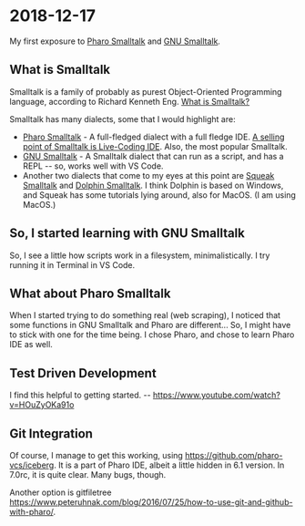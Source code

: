 # 2018-12-17

My first exposure to [Pharo Smalltalk](http://pharo.org) and [GNU Smalltalk](https://www.gnu.org/software/smalltalk/manual/html_node/Tutorial.html).

## What is Smalltalk

Smalltalk is a family of probably as purest Object-Oriented Programming language, according to Richard Kenneth Eng. [What is Smalltalk?](https://www.quora.com/What-is-Smalltalk)

Smalltalk has many dialects, some that I would highlight are:

- [Pharo Smalltalk](http://pharo.org) - A full-fledged dialect with a full fledge IDE. [A selling point of Smalltalk is Live-Coding IDE](https://www.quora.com/Is-it-worth-learning-Smalltalk-without-an-IDE). Also, the most popular Smalltalk.
- [GNU Smalltalk](https://www.gnu.org/software/smalltalk/manual/html_node/Tutorial.html) - A Smalltalk dialect that can run as a script, and has a REPL -- so, works well with VS Code.
- Another two dialects that come to my eyes at this point are [Squeak Smalltalk](https://squeak.org) and [Dolphin Smalltalk](http://www.object-arts.com/dolphin7.html). I think Dolphin is based on Windows, and Squeak has some tutorials lying around, also for MacOS. (I am using MacOS.)

## So, I started learning with GNU Smalltalk

So, I see a little how scripts work in a filesystem, minimalistically. I try running it in Terminal in VS Code.

## What about Pharo Smalltalk

When I started trying to do something real (web scraping), I noticed that some functions in GNU Smalltalk and Pharo are different... So, I might have to stick with one for the time being. I chose Pharo, and chose to learn Pharo IDE as well.

## Test Driven Development

I find this helpful to getting started. -- <https://www.youtube.com/watch?v=HOuZyOKa91o>

## Git Integration

Of course, I manage to get this working, using <https://github.com/pharo-vcs/iceberg>. It is a part of Pharo IDE, albeit a little hidden in 6.1 version. In 7.0rc, it is quite clear. Many bugs, though.

Another option is gitfiletree <https://www.peteruhnak.com/blog/2016/07/25/how-to-use-git-and-github-with-pharo/>.
